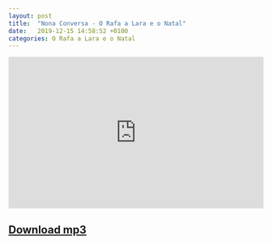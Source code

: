 ```yaml
---
layout: post
title:  "Nona Conversa - O Rafa a Lara e o Natal"
date:   2019-12-15 14:58:52 +0100
categories: O Rafa a Lara e o Natal
---
```

<iframe width="100%" height="300" scrolling="no" frameborder="no" allow="autoplay" src="https://w.soundcloud.com/player/?url=https%3A//api.soundcloud.com/tracks/728263441&color=%23ff5500&auto_play=false&hide_related=false&show_comments=true&show_user=true&show_reposts=false&show_teaser=true&visual=true"></iframe>

## [Download mp3](https://raw.githubusercontent.com/tvieiragoncalves/programa-sobrinhos/master/audio/rafa_natal.mp3)

